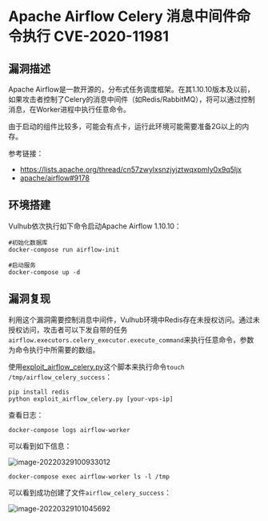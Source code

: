 # Apache Airflow Celery 消息中间件命令执行 CVE-2020-11981

## 漏洞描述

Apache Airflow是一款开源的，分布式任务调度框架。在其1.10.10版本及以前，如果攻击者控制了Celery的消息中间件（如Redis/RabbitMQ），将可以通过控制消息，在Worker进程中执行任意命令。

由于启动的组件比较多，可能会有点卡，运行此环境可能需要准备2G以上的内存。

参考链接：

- https://lists.apache.org/thread/cn57zwylxsnzjyjztwqxpmly0x9q5ljx
- [apache/airflow#9178](https://github.com/apache/airflow/pull/9178)

## 环境搭建

Vulhub依次执行如下命令启动Apache Airflow 1.10.10：

```
#初始化数据库
docker-compose run airflow-init

#启动服务
docker-compose up -d
```

## 漏洞复现

利用这个漏洞需要控制消息中间件，Vulhub环境中Redis存在未授权访问。通过未授权访问，攻击者可以下发自带的任务`airflow.executors.celery_executor.execute_command`来执行任意命令，参数为命令执行中所需要的数组。

使用[exploit_airflow_celery.py](https://github.com/vulhub/vulhub/blob/master/airflow/CVE-2020-11981/exploit_airflow_celery.py)这个脚本来执行命令`touch /tmp/airflow_celery_success`：

```
pip install redis
python exploit_airflow_celery.py [your-vps-ip]
```

查看日志：

```
docker-compose logs airflow-worker
```

可以看到如下信息：

![image-20220329100933012](https://typora-notes-1308934770.cos.ap-beijing.myqcloud.com/202204251946936.png)

```
docker-compose exec airflow-worker ls -l /tmp
```

可以看到成功创建了文件`airflow_celery_success`：

![image-20220329101045692](https://typora-notes-1308934770.cos.ap-beijing.myqcloud.com/202204251946938.png)

